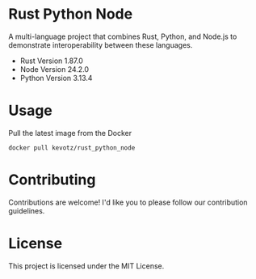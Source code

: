 # Rust Python Node
A multi-language project that combines Rust, Python, and Node.js to demonstrate interoperability between these languages.

- Rust Version 1.87.0
- Node Version 24.2.0
- Python Version 3.13.4


# Usage 
Pull the latest image from the Docker

`
docker pull kevotz/rust_python_node
`

# Contributing
Contributions are welcome! I'd like you to please follow our contribution guidelines.

# License
This project is licensed under the MIT License.
